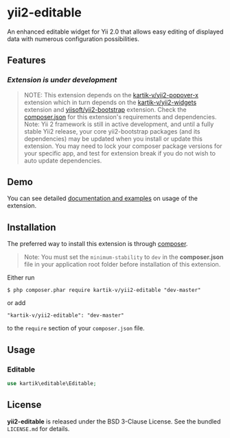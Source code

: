 yii2-editable
=============

An enhanced editable widget for Yii 2.0 that allows easy editing of displayed data with numerous configuration possibilities.

## Features  

### _Extension is under development_

> NOTE: This extension depends on the [kartik-v/yii2-popover-x](https://github.com/kartik-v/yii2-popover-x) extension which in turn depends on the 
[kartik-v/yii2-widgets](https://github.com/kartik-v/yii2-widgets) extension and [yiisoft/yii2-bootstrap](https://github.com/yiisoft/yii2/tree/master/extensions/bootstrap) extension. Check the 
[composer.json](https://github.com/kartik-v/yii2-editable/blob/master/composer.json) for this extension's requirements and dependencies. 
Note: Yii 2 framework is still in active development, and until a fully stable Yii2 release, your core yii2-bootstrap packages (and its dependencies) 
may be updated when you install or update this extension. You may need to lock your composer package versions for your specific app, and test 
for extension break if you do not wish to auto update dependencies.

## Demo
You can see detailed [documentation and examples](http://demos.krajee.com/editable) on usage of the extension.

## Installation

The preferred way to install this extension is through [composer](http://getcomposer.org/download/).

> Note: You must set the `minimum-stability` to `dev` in the **composer.json** file in your application root folder before installation of this extension.

Either run

```
$ php composer.phar require kartik-v/yii2-editable "dev-master"
```

or add

```
"kartik-v/yii2-editable": "dev-master"
```

to the ```require``` section of your `composer.json` file.

## Usage

### Editable

```php
use kartik\editable\Editable;
```

## License

**yii2-editable** is released under the BSD 3-Clause License. See the bundled `LICENSE.md` for details.